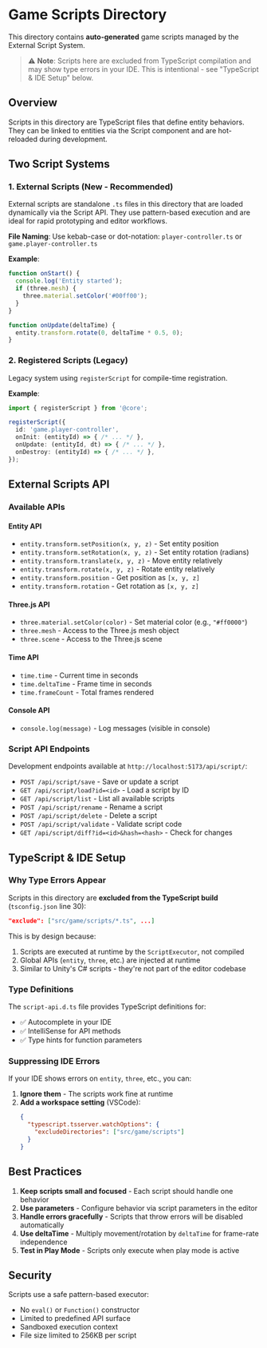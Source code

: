 # Game Scripts Directory

This directory contains **auto-generated** game scripts managed by the External Script System.

> ⚠️ **Note**: Scripts here are excluded from TypeScript compilation and may show type errors in your IDE. This is intentional - see "TypeScript & IDE Setup" below.

## Overview

Scripts in this directory are TypeScript files that define entity behaviors. They can be linked to entities via the Script component and are hot-reloaded during development.

## Two Script Systems

### 1. External Scripts (New - Recommended)
External scripts are standalone `.ts` files in this directory that are loaded dynamically via the Script API. They use pattern-based execution and are ideal for rapid prototyping and editor workflows.

**File Naming**: Use kebab-case or dot-notation: `player-controller.ts` or `game.player-controller.ts`

**Example**:
```typescript
function onStart() {
  console.log('Entity started');
  if (three.mesh) {
    three.material.setColor('#00ff00');
  }
}

function onUpdate(deltaTime) {
  entity.transform.rotate(0, deltaTime * 0.5, 0);
}
```

### 2. Registered Scripts (Legacy)
Legacy system using `registerScript` for compile-time registration.

**Example**:
```typescript
import { registerScript } from '@core';

registerScript({
  id: 'game.player-controller',
  onInit: (entityId) => { /* ... */ },
  onUpdate: (entityId, dt) => { /* ... */ },
  onDestroy: (entityId) => { /* ... */ },
});
```

## External Scripts API

### Available APIs

#### Entity API
- `entity.transform.setPosition(x, y, z)` - Set entity position
- `entity.transform.setRotation(x, y, z)` - Set entity rotation (radians)
- `entity.transform.translate(x, y, z)` - Move entity relatively
- `entity.transform.rotate(x, y, z)` - Rotate entity relatively
- `entity.transform.position` - Get position as `[x, y, z]`
- `entity.transform.rotation` - Get rotation as `[x, y, z]`

#### Three.js API
- `three.material.setColor(color)` - Set material color (e.g., `"#ff0000"`)
- `three.mesh` - Access to the Three.js mesh object
- `three.scene` - Access to the Three.js scene

#### Time API
- `time.time` - Current time in seconds
- `time.deltaTime` - Frame time in seconds
- `time.frameCount` - Total frames rendered

#### Console API
- `console.log(message)` - Log messages (visible in console)

### Script API Endpoints

Development endpoints available at `http://localhost:5173/api/script/`:

- `POST /api/script/save` - Save or update a script
- `GET /api/script/load?id=<id>` - Load a script by ID
- `GET /api/script/list` - List all available scripts
- `POST /api/script/rename` - Rename a script
- `POST /api/script/delete` - Delete a script
- `POST /api/script/validate` - Validate script code
- `GET /api/script/diff?id=<id>&hash=<hash>` - Check for changes

## TypeScript & IDE Setup

### Why Type Errors Appear

Scripts in this directory are **excluded from the TypeScript build** (`tsconfig.json` line 30):
```json
"exclude": ["src/game/scripts/*.ts", ...]
```

This is by design because:
1. Scripts are executed at runtime by the `ScriptExecutor`, not compiled
2. Global APIs (`entity`, `three`, etc.) are injected at runtime
3. Similar to Unity's C# scripts - they're not part of the editor codebase

### Type Definitions

The `script-api.d.ts` file provides TypeScript definitions for:
- ✅ Autocomplete in your IDE
- ✅ IntelliSense for API methods
- ✅ Type hints for function parameters

### Suppressing IDE Errors

If your IDE shows errors on `entity`, `three`, etc., you can:
1. **Ignore them** - The scripts work fine at runtime
2. **Add a workspace setting** (VSCode):
   ```json
   {
     "typescript.tsserver.watchOptions": {
       "excludeDirectories": ["src/game/scripts"]
     }
   }
   ```

## Best Practices

1. **Keep scripts small and focused** - Each script should handle one behavior
2. **Use parameters** - Configure behavior via script parameters in the editor
3. **Handle errors gracefully** - Scripts that throw errors will be disabled automatically
4. **Use deltaTime** - Multiply movement/rotation by `deltaTime` for frame-rate independence
5. **Test in Play Mode** - Scripts only execute when play mode is active

## Security

Scripts use a safe pattern-based executor:
- No `eval()` or `Function()` constructor
- Limited to predefined API surface
- Sandboxed execution context
- File size limited to 256KB per script
